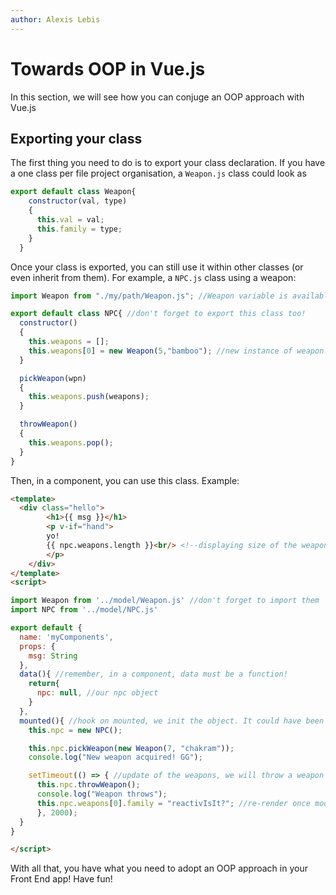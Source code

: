 ```yaml
---
author: Alexis Lebis
---
```

# Towards OOP in Vue.js 

In this section, we will see how you can conjuge an OOP approach with Vue.js

## Exporting your class
The first thing you need to do is to export your class declaration. If you have a one class per file project organisation, a `Weapon.js` class could look as
```js
export default class Weapon{
    constructor(val, type)
    {
      this.val = val;
      this.family = type;
    }
  }
```

Once your class is exported, you can still use it within other classes (or even inherit from them). For example, a `NPC.js` class using a weapon:
```js
import Weapon from "./my/path/Weapon.js"; //Weapon variable is available, we can construct new weapon is `new`

export default class NPC{ //don't forget to export this class too!
  constructor()
  {
    this.weapons = [];
    this.weapons[0] = new Weapon(5,"bamboo"); //new instance of weapon!
  }

  pickWeapon(wpn)
  {
    this.weapons.push(weapons);  
  }

  throwWeapon()
  {
    this.weapons.pop();
  }
}
```

Then, in a component, you can use this class. Example:
```html
<template>
  <div class="hello">
        <h1>{{ msg }}</h1>
        <p v-if="hand">
        yo!
        {{ npc.weapons.length }}<br/> <!--displaying size of the weapons array of the npc-->
        </p>
    </div>
</template>
<script>
```
```js
import Weapon from '../model/Weapon.js' //don't forget to import them
import NPC from '../model/NPC.js'

export default {
  name: 'myComponents',
  props: {
    msg: String
  },
  data(){ //remember, in a component, data must be a function! 
    return{
      npc: null, //our npc object
    }
  },
  mounted(){ //hook on mounted, we init the object. It could have been done before.
    this.npc = new NPC();

    this.npc.pickWeapon(new Weapon(7, "chakram"));
    console.log("New weapon acquired! GG");

    setTimeout(() => { //update of the weapons, we will throw a weapon in 2 sec, for testing reactivity since we print the array length!
      this.npc.throwWeapon();
      console.log("Weapon throws");
      this.npc.weapons[0].family = "reactivIsIt?"; //re-render once modified!
      }, 2000);
  }
}
```
```html
</script>
```

With all that, you have what you need to adopt an OOP approach in your Front End app! Have fun!